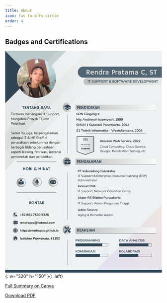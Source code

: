 ```yaml
---
title: About
icon: fas fa-info-circle
order: 4
---
```


## Badges and Certifications
<div data-iframe-width="150" data-iframe-height="270" data-share-badge-id="79832c55-8c26-42f8-affb-2c68d907d1fe" data-share-badge-host="https://www.credly.com"></div><script type="text/javascript" async src="//cdn.credly.com/assets/utilities/embed.js"></script>

![Desktop View](/assets/Rendra-Pratama-CV2024.png){: w="320" h="150" }{: .left}

[Full Summary on Canva](https://www.canva.com/design/DAFdJvpoXq4/nqpdOcLBQXe4PG33iyJXxw/edit?utm_content=DAFdJvpoXq4&utm_campaign=designshare&utm_medium=link2&utm_source=sharebutton)

[Download PDF](/assets/Rendra-Pratama-CV2024.pdf)








